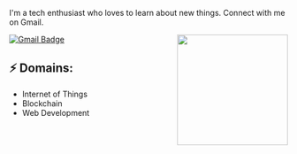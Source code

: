 
I'm a tech enthusiast who loves to learn about new things. Connect with me on Gmail.

<img align='right' src='https://media.giphy.com/media/bcKmIWkUMCjVm/giphy.gif' width='200"'>

[![Gmail Badge](https://img.shields.io/badge/-lorenzo.po.river@gmail.com-d14836?style=flat-square&logo=Gmail&logoColor=white&link=mailto:lorenzo.po.river@gmail.com)](mailto:lorenzo.po.river@gmail.com)
## ⚡ Domains:
- Internet of Things
- Blockchain
- Web Development
